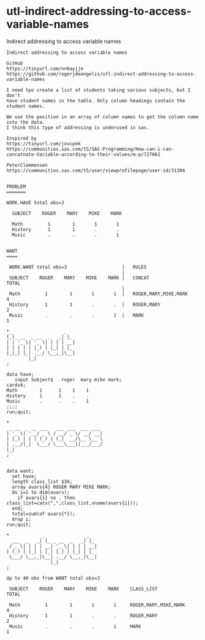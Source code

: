 # utl-indirect-addressing-to-access-variable-names
Indirect addressing to access variable names

    Indirect addressing to access variable names

    GitHub
    https://tinyurl.com/nn6ayjje
    https://github.com/rogerjdeangelis/utl-indirect-addressing-to-access-variable-names

    I need tpo create a list of students taking various subjects, but I don't
    have student names in the table. Only column headings contain the student names.

    We use the position in an array of column names to get the column name into the data.
    I think this type of addressing is underused in sas.

    Inspired by
    https://tinyurl.com/jxvcpek
    https://communities.sas.com/t5/SAS-Programming/How-can-i-can-concatnate-Variable-according-to-their-values/m-p/727662

    PeterClemmensen
    https://communities.sas.com/t5/user/viewprofilepage/user-id/31304


    PROBLEM
    =======

    WORK.HAVE total obs=3

      SUBJECT    ROGER    MARY    MIKE    MARK

      Math         1        1       1       1
      History      1        1       .       .
      Music        .        .       .       1


    WANT
    ====

     WORK.WANT total obs=3                    |   RULES
                                              |
     SUBJECT    ROGER    MARY    MIKE    MARK |   CONCAT                  TOTAL
                                              |
     Math         1        1       1       1  |   ROGER,MARY,MIKE,MARK      4
     History      1        1       .       .  |   ROGER,MARY                2
     Music        .        .       .       1  |   MARK                      1

    *_                   _
    (_)_ __  _ __  _   _| |_
    | | '_ \| '_ \| | | | __|
    | | | | | |_) | |_| | |_
    |_|_| |_| .__/ \__,_|\__|
            |_|
    ;

    data have;
       input Subject$   roger  mary mike mark;
    cards4;
    Math        1      1    1    1
    History     1      1    .    .
    Music       .      .    .    1
    ;;;;
    run;quit;

    *
     _ __  _ __ ___   ___ ___  ___ ___
    | '_ \| '__/ _ \ / __/ _ \/ __/ __|
    | |_) | | | (_) | (_|  __/\__ \__ \
    | .__/|_|  \___/ \___\___||___/___/
    |_|
    ;


    data want;
      set have;
      length class_list $30;
      array avars{4} ROGER MARY MIKE MARK;
      do i=1 to dim(avars);
        if avars{i} ne . then class_list=catx(",",class_list,vname(avars{i}));
      end;
      total=sum(of avars{*});
      drop i;
    run;quit;

    *            _               _
      ___  _   _| |_ _ __  _   _| |_
     / _ \| | | | __| '_ \| | | | __|
    | (_) | |_| | |_| |_) | |_| | |_
     \___/ \__,_|\__| .__/ \__,_|\__|
                    |_|
    ;

    Up to 40 obs from WANT total obs=3

     SUBJECT    ROGER    MARY    MIKE    MARK    CLASS_LIST              TOTAL

     Math         1        1       1       1     ROGER,MARY,MIKE,MARK      4
     History      1        1       .       .     ROGER,MARY                2
     Music        .        .       .       1     MARK                      1




